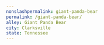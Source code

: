 ```yaml
---
﻿nonslashpermalink: giant-panda-bear
permalink: /giant-panda-bear/
alley: Giant Panda Bear
city: Clarksville
state: Tennessee
---
```

